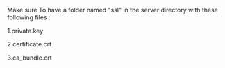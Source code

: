 Make sure To have a folder named "ssl" in the server directory with these following files :


1.private.key

2.certificate.crt

3.ca_bundle.crt
